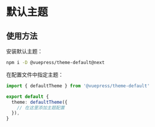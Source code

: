 # 默认主题

## 使用方法

<NpmBadge package="@vuepress/theme-default" />

安装默认主题：

```bash
npm i -D @vuepress/theme-default@next
```

在配置文件中指定主题：

```ts title=".vuepress/config.ts"
import { defaultTheme } from '@vuepress/theme-default'

export default {
  theme: defaultTheme({
    // 在这里添加主题配置
  }),
}
```
